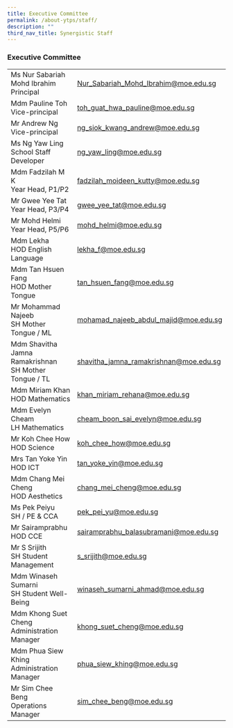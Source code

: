 ```yaml
---
title: Executive Committee
permalink: /about-ytps/staff/
description: ""
third_nav_title: Synergistic Staff
---
```

### Executive Committee

|||
|---|---|
|Ms Nur Sabariah Mohd Ibrahim<br> Principal|[Nur_Sabariah_Mohd_Ibrahim@moe.edu.sg](mailto:Nur_Sabariah_Mohd_Ibrahim@moe.edu.sg)|
|Mdm Pauline Toh<br>Vice-principal|[toh_guat_hwa_pauline@moe.edu.sg](mailto:toh_guat_hwa_pauline@moe.edu.sg)|
|Mr Andrew Ng<br>Vice-principal|[ng_siok_kwang_andrew@moe.edu.sg](mailto:ng_siok_kwang_andrew@moe.edu.sg)|
|Ms Ng Yaw Ling<br>School Staff Developer|[ng_yaw_ling@moe.edu.sg](mailto:ng_yaw_ling@moe.edu.sg)|
|Mdm Fadzilah M K<br>Year Head, P1/P2|[fadzilah_moideen_kutty@moe.edu.sg](mailto:fadzilah_moideen_kutty@moe.edu.sg)|
| Mr Gwee Yee Tat <br>Year Head, P3/P4|[gwee_yee_tat@moe.edu.sg](mailto:gwee_yee_tat@moe.edu.sg) |
|Mr Mohd Helmi<br>Year Head, P5/P6|[mohd_helmi@moe.edu.sg](mailto:mohd_helmi@moe.edu.sg) |
|Mdm Lekha<br> HOD English Language|[lekha_f@moe.edu.sg](mailto:lekha_f@moe.edu.sg)|
|Mdm Tan Hsuen Fang<br>HOD Mother Tongue|[tan_hsuen_fang@moe.edu.sg](mailto:tan_hsuen_fang@moe.edu.sg) |
|Mr Mohammad Najeeb<br> SH Mother Tongue / ML|[mohamad_najeeb_abdul_majid@moe.edu.sg](mailto:mohamad_najeeb_abdul_majid@moe.edu.sg)|
|Mdm Shavitha Jamna Ramakrishnan<br> SH Mother Tongue / TL|[shavitha_jamna_ramakrishnan@moe.edu.sg](mailto:shavitha_jamna_ramakrishnan@moe.edu.sg)|
|Mdm Miriam Khan<br> HOD Mathematics|[khan_miriam_rehana@moe.edu.sg](mailto:khan_miriam_rehana@moe.edu.sg)|
| Mdm Evelyn Cheam <br>LH Mathematics|[cheam_boon_sai_evelyn@moe.edu.sg](mailto:cheam_boon_sai_evelyn@moe.edu.sg)|
|Mr Koh Chee How <br>HOD Science|[koh_chee_how@moe.edu.sg](mailto:koh_chee_how@moe.edu.sg)|
|Mrs Tan Yoke Yin <br>HOD ICT |[tan_yoke_yin@moe.edu.sg](mailto:tan_yoke_yin@moe.edu.sg)|
| Mdm Chang Mei Cheng <br>HOD Aesthetics|[chang_mei_cheng@moe.edu.sg](mailto:chang_mei_cheng@moe.edu.sg)|
|Ms Pek Peiyu <br>SH / PE &amp; CCA|[pek_pei_yu@moe.edu.sg](mailto:pek_pei_yu@moe.edu.sg)|
| Mr Sairamprabhu <br>HOD CCE|[sairamprabhu_balasubramani@moe.edu.sg](mailto:sairamprabhu_balasubramani@moe.edu.sg)|
|Mr S Srijith <br>SH Student Management|[s_srijith@moe.edu.sg](mailto:s_srijith@moe.edu.sg) |
|Mdm Winaseh Sumarni<br> SH Student Well-Being|[winaseh_sumarni_ahmad@moe.edu.sg](mailto:winaseh_sumarni_ahmad@moe.edu.sg)|
|Mdm Khong Suet Cheng <br>Administration Manager|[khong_suet_cheng@moe.edu.sg](mailto:khong_suet_cheng@moe.edu.sg)|
|Mdm Phua Siew Khing <br>Administration Manager|[phua_siew_khing@moe.edu.sg](mailto:phua_siew_khing@moe.edu.sg)|
|Mr Sim Chee Beng<br> Operations Manager|[sim_chee_beng@moe.edu.sg](mailto:sim_chee_beng@moe.edu.sg)|